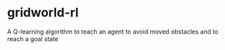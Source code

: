 # gridworld-rl
A Q-learning algorithm to teach an agent to avoid moved obstacles and to reach a goal state
